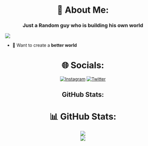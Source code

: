 <h1 align="center"> 💫 About Me: </h1>
<h3 align="center">Just a Random guy who is building his own world</h3>

[![](https://visitcount.itsvg.in/api?id=MoonWalker440&label=Profile%20Views&icon=0&pretty=false)](https://visitcount.itsvg.in)

- 🔭 Want to create a **better world**

<h1 align="center"> 🌐 Socials: </h1>

<div align="center"> 

<a href="">[![Instagram](https://img.shields.io/badge/Instagram-%23E4405F.svg?logo=Instagram&logoColor=white)](http://Instagram.com/stylish_chiku_440)</a> <a href="">[![Twitter](https://img.shields.io/badge/Twitter-%231DA1F2.svg?logo=Twitter&logoColor=white)](https://twitter.com/Krish00424)</a>

## GitHub Stats:

<h1 align="center"> 📊 GitHub Stats: </h1>

<div align="center"> 

<a href="">![](https://github-readme-stats.vercel.app/api?username=MoonWalker440&theme=chartreuse-dark&show_icons=true&hide_border=true&count_private=true)</a> 
</br>
![](https://github-readme-streak-stats.herokuapp.com/?user=MoonWalker440&theme=chartreuse-dark&hide_border=true)<br/>
